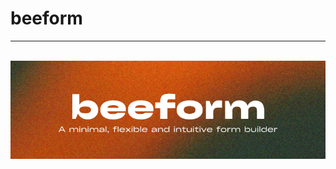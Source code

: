 # beeform

---

<div align="center">
  <br />
    <a href="https://github.com/sanketghosh/beeform" target="_blank">
      <img src="https://github.com/sanketghosh/beeform/blob/main/public/beeformRepoBanner.png" alt="Beeform Repo Banner">
    </a>
  <br />
</div>
